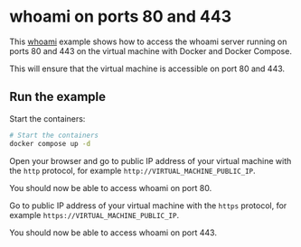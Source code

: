 # whoami on ports 80 and 443

This [whoami](https://github.com/traefik/whoami) example shows how to access the
whoami server running on ports 80 and 443 on the virtual machine with Docker and
Docker Compose.

This will ensure that the virtual machine is accessible on port 80 and 443.

## Run the example

Start the containers:

```sh
# Start the containers
docker compose up -d
```

Open your browser and go to public IP address of your virtual machine with the
`http` protocol, for example `http://VIRTUAL_MACHINE_PUBLIC_IP`.

You should now be able to access whoami on port 80.

Go to public IP address of your virtual machine with the `https` protocol, for
example `https://VIRTUAL_MACHINE_PUBLIC_IP`.

You should now be able to access whoami on port 443.
